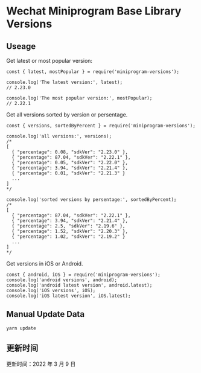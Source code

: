 
# Wechat Miniprogram Base Library Versions

## Useage

Get latest or most popular version:

```;
const { latest, mostPopular } = require('miniprogram-versions');

console.log('The latest version:', latest);
// 2.23.0

console.log('The most popular version:', mostPopular);
// 2.22.1

```

Get all versions sorted by version or persentage.

```
const { versions, sortedByPercent } = require('miniprogram-versions');

console.log('all versions:', versions);
/*
[
  { "percentage": 0.08, "sdkVer": "2.23.0" },
  { "percentage": 87.04, "sdkVer": "2.22.1" },
  { "percentage": 0.05, "sdkVer": "2.22.0" },
  { "percentage": 3.94, "sdkVer": "2.21.4" },
  { "percentage": 0.01, "sdkVer": "2.21.3" }
  ...
]
*/

console.log('sorted versions by persentage:', sortedByPercent);
/*
[
  { "percentage": 87.04, "sdkVer": "2.22.1" },
  { "percentage": 3.94, "sdkVer": "2.21.4" },
  { "percentage": 2.5, "sdkVer": "2.19.6" },
  { "percentage": 1.52, "sdkVer": "2.20.3" },
  { "percentage": 1.02, "sdkVer": "2.19.2" }
  ...
]
*/
```

Get versions in iOS or Android.

```
const { android, iOS } = require('miniprogram-versions');
console.log('android versions', android);
console.log('android latest version', android.latest);
console.log('iOS versions', iOS);
console.log('iOS latest version', iOS.latest);
```

## Manual Update Data

```
yarn update
```

## 更新时间

更新时间：2022 年 3 月 9 日
